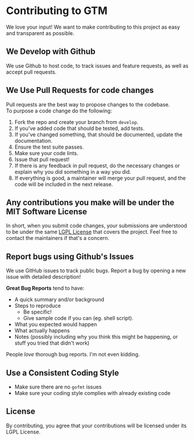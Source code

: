 # Contributing to GTM
We love your input! We want to make contributing to this project as easy and transparent as possible.

## We Develop with Github
We use Github to host code, to track issues and feature requests, as well as accept pull requests.

## We Use Pull Requests for code changes
Pull requests are the best way to propose changes to the codebase.  
To purpose a code change do the following:

1. Fork the repo and create your branch from `develop`.
2. If you've added code that should be tested, add tests.
3. If you've changed something, that should be documented, update the documentation.
4. Ensure the test suite passes.
5. Make sure your code lints.
6. Issue that pull request!
7. If there is any feedback in pull request, do the necessary changes or explain why you did something in a way you did.
8. If everything is good, a maintainer will merge your pull request, and the code will be included in the next release.

## Any contributions you make will be under the MIT Software License
In short, when you submit code changes, your submissions are understood to be under the same [LGPL License](http://choosealicense.com/licenses/lgpl/) that covers the project.
Feel free to contact the maintainers if that's a concern.

## Report bugs using Github's Issues
We use GitHub issues to track public bugs. Report a bug by opening a new issue with detailed description!

**Great Bug Reports** tend to have:

- A quick summary and/or background
- Steps to reproduce
    - Be specific!
    - Give sample code if you can (eg. shell script).
- What you expected would happen
- What actually happens
- Notes (possibly including why you think this might be happening, or stuff you tried that didn't work)

People *love* thorough bug reports. I'm not even kidding.

## Use a Consistent Coding Style

* Make sure there are no `gofmt` issues
* Make sure your coding style complies with already existing code

## License
By contributing, you agree that your contributions will be licensed under its LGPL License.
